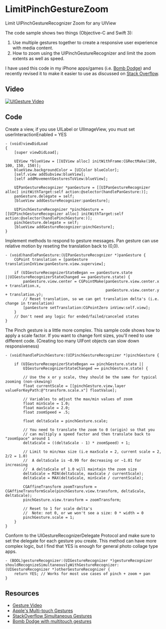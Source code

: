 LimitPinchGestureZoom
=====================

Limit UIPinchGestureRecognizer Zoom for any UIView

The code sample shows two things (Objective-C and Swift 3):

1. Use multiple gestures together to create a responsive user experience with media content.
2. How to zoom using the UIPinchGestureRecognizer and limit the zoom extents as well as speed.

I have used this code in my iPhone apps/games (i.e. [Bomb Dodge](https://itunes.apple.com/us/app/protect-the-bomb/id660318608?mt=8)) and recently revised it to make it easier to use as discussed on [Stack Overflow](http://stackoverflow.com/a/5449865/276626).

Video
----

[![UIGesture Video](https://raw.githubusercontent.com/PaulSolt/LimitPinchGestureZoom/master/Youtube.png)](https://www.youtube.com/watch?v=J5l47tSGTv0)

Code
----

Create a view, if you use UILabel or UIImageView, you must set userInteractionEnabled = YES


    - (void)viewDidLoad
    {
        [super viewDidLoad];

        UIView *blueView = [[UIView alloc] initWithFrame:CGRectMake(100, 100, 150, 150)];
        blueView.backgroundColor = [UIColor blueColor];
        [self.view addSubview:blueView];
        [self addMovementGesturesToView:blueView];
        
        UIPanGestureRecognizer *panGesture = [[UIPanGestureRecognizer alloc] initWithTarget:self action:@selector(handlePanGesture:)];
        panGesture.delegate = self;
        [blueView addGestureRecognizer:panGesture];
        
        UIPinchGestureRecognizer *pinchGesture = [[UIPinchGestureRecognizer alloc] initWithTarget:self action:@selector(handlePinchGesture:)];
        pinchGesture.delegate = self;
        [blueView addGestureRecognizer:pinchGesture];
    }


Implement methods to respond to gesture messages. Pan gesture can use relative motion by reseting the translation back to (0,0).

    - (void)handlePanGesture:(UIPanGestureRecognizer *)panGesture {
        CGPoint translation = [panGesture translationInView:panGesture.view.superview];
        
        if (UIGestureRecognizerStateBegan == panGesture.state ||UIGestureRecognizerStateChanged == panGesture.state) {
            panGesture.view.center = CGPointMake(panGesture.view.center.x + translation.x,
                                                 panGesture.view.center.y + translation.y);
            // Reset translation, so we can get translation delta's (i.e. change in translation)
            [panGesture setTranslation:CGPointZero inView:self.view];
        }
        // Don't need any logic for ended/failed/canceled states
    }


The Pinch gesture is a little more complex. This sample code shows how to apply a scale factor. If you want to change font sizes, you'll need to use different code. (Creating too many UIFont objects can slow down responsiveness)



    - (void)handlePinchGesture:(UIPinchGestureRecognizer *)pinchGesture {
        
        if (UIGestureRecognizerStateBegan == pinchGesture.state ||
            UIGestureRecognizerStateChanged == pinchGesture.state) {
            
            // Use the x or y scale, they should be the same for typical zooming (non-skewing)
            float currentScale = [[pinchGesture.view.layer valueForKeyPath:@"transform.scale.x"] floatValue];
            
            // Variables to adjust the max/min values of zoom
            float minScale = 1.0;
            float maxScale = 2.0;
            float zoomSpeed = .5;
            
            float deltaScale = pinchGesture.scale;
            
	        // You need to translate the zoom to 0 (origin) so that you
	        // can multiply a speed factor and then translate back to "zoomSpace" around 1
	        deltaScale = ((deltaScale - 1) * zoomSpeed) + 1;
	
            // Limit to min/max size (i.e maxScale = 2, current scale = 2, 2/2 = 1.0)
            //  A deltaScale is ~0.99 for decreasing or ~1.01 for increasing
            //  A deltaScale of 1.0 will maintain the zoom size
            deltaScale = MIN(deltaScale, maxScale / currentScale);
            deltaScale = MAX(deltaScale, minScale / currentScale);
            
            CGAffineTransform zoomTransform = CGAffineTransformScale(pinchGesture.view.transform, deltaScale, deltaScale);
            pinchGesture.view.transform = zoomTransform;
            
            // Reset to 1 for scale delta's
            //  Note: not 0, or we won't see a size: 0 * width = 0
            pinchGesture.scale = 1;
        }
    }


Conform to the UIGestureRecognizerDelegate Protocol and make sure to set the delegate for each gesture you create. This method can have more complex logic, but I find that YES is enough for general photo collage type apps.

    - (BOOL)gestureRecognizer:(UIGestureRecognizer *)gestureRecognizer shouldRecognizeSimultaneouslyWithGestureRecognizer:(UIGestureRecognizer *)otherGestureRecognizer {
        return YES; // Works for most use cases of pinch + zoom + pan
    }


Resources
----
* [Gesture Video](https://www.youtube.com/watch?v=J5l47tSGTv0)
* [Apple's Multi-touch Gestures](https://developer.apple.com/library/ios/documentation/EventHandling/Conceptual/EventHandlingiPhoneOS/GestureRecognizer_basics/GestureRecognizer_basics.html#//apple_ref/doc/uid/TP40009541-CH2-SW2)
* [StackOverflow Simultaneous Gestures](http://stackoverflow.com/a/5449865/276626)
* [Bomb Dodge with multitouch gestures](https://itunes.apple.com/us/app/protect-the-bomb/id660318608?mt=8)
